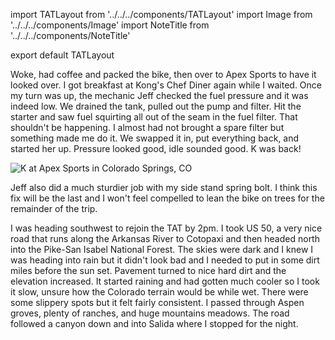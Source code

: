 import TATLayout from '../../../components/TATLayout'
import Image from '../../../components/Image'
import NoteTitle from '../../../components/NoteTitle'

export default TATLayout

<NoteTitle
  title="September 4, 2018 &mdash; Colorado"
  subtitle="155 miles"
/>

Woke, had coffee and packed the bike, then over to Apex Sports to have it looked over. I got breakfast at Kong's Chef Diner again while I waited. Once my turn was up, the mechanic Jeff checked the fuel pressure and it was indeed low. We drained the tank, pulled out the pump and filter. Hit the starter and saw fuel squirting all out of the seam in the fuel filter. That shouldn't be happening. I almost had not brought a spare filter but something made me do it. We swapped it in, put everything back, and started her up. Pressure looked good, idle sounded good. K was back!

<Image src="https://s3.amazonaws.com/tat.honkytonk.in/18/IMG_2892.jpg" alt="K at Apex Sports in Colorado Springs, CO" />
<Image src="https://s3.amazonaws.com/tat.honkytonk.in/18/IMG_2896.jpg" alt="" />
<Image src="https://s3.amazonaws.com/tat.honkytonk.in/18/IMG_2898.jpg" alt="" />
<Image src="https://s3.amazonaws.com/tat.honkytonk.in/18/IMG_2899.jpg" alt="" />
<Image src="https://s3.amazonaws.com/tat.honkytonk.in/18/IMG_2901.jpg" alt="" />
<Image src="https://s3.amazonaws.com/tat.honkytonk.in/18/IMG_2902.jpg" alt="" />

Jeff also did a much sturdier job with my side stand spring bolt. I think this fix will be the last and I won't feel compelled to lean the bike on trees for the remainder of the trip.

I was heading southwest to rejoin the TAT by 2pm. I took US 50, a very nice road that runs along the Arkansas River to Cotopaxi and then headed north into the Pike-San Isabel National Forest. The skies were dark and I knew I was heading into rain but it didn't look bad and I needed to put in some dirt miles before the sun set. Pavement turned to nice hard dirt and the elevation increased. It started raining and had gotten much cooler so I took it slow, unsure how the Colorado terrain would be while wet. There were some slippery spots but it felt fairly consistent. I passed through Aspen groves, plenty of ranches, and huge mountains meadows. The road followed a canyon down and into Salida where I stopped for the night.
